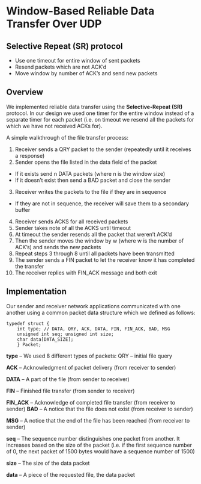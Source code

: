 Window-Based Reliable Data Transfer Over UDP
============================================

Selective Repeat (SR) protocol
------------------------------
- Use one timeout for entire window of sent packets
- Resend packets which are not ACK’d
- Move window by number of ACK’s and send new packets

Overview
--------
We implemented reliable data transfer using the **Selective-Repeat (SR)** protocol. In our design we used one timer for the entire window instead of a separate timer for each packet (i.e. on timeout we resend all the packets for which we have not received ACKs for).

A simple walkthrough of the file transfer process:

1. Receiver sends a QRY packet to the sender (repeatedly until it receives a response)
2. Sender opens the file listed in the data field of the packet
  - If it exists send n DATA packets (where n is the window size)
  - If it doesn’t exist then send a BAD packet and close the sender
3. Receiver writes the packets to the file if they are in sequence
  - If they are not in sequence, the receiver will save them to a secondary buffer
4. Receiver sends ACKS for all received packets
5. Sender takes note of all the ACKS until timeout
6. At timeout the sender resends all the packet that weren’t ACK’d
7. Then the sender moves the window by w (where w is the number of ACK’s) and sends the new
packets
8. Repeat steps 3 through 8 until all packets have been transmitted
9. The sender sends a FIN packet to let the receiver know it has completed the transfer
10. The receiver replies with FIN_ACK message and both exit

Implementation
--------------
Our sender and receiver network applications communicated with one another using a common packet data structure which we defined as follows:
```
typedef struct {
    int type; // DATA, QRY, ACK, DATA, FIN, FIN_ACK, BAD, MSG
    unsigned int seq; unsigned int size;
    char data[DATA_SIZE];
    } Packet;
```
**type** – We used 8 different types of packets: QRY – initial file query

**ACK** – Acknowledgment of packet delivery (from receiver to sender)

**DATA** – A part of the file (from sender to receiver)

**FIN** – Finished file transfer (from sender to receiver)

**FIN_ACK** – Acknowledge of completed file transfer (from receiver to sender)
**BAD** – A notice that the file does not exist (from receiver to sender)

**MSG** – A notice that the end of the file has been reached (from receiver to sender)

**seq** – The sequence number distinguishes one packet from another. It increases based on the size of the packet (i.e. if the first sequence number of 0, the next packet of 1500 bytes would have a sequence number of 1500)

**size** – The size of the data packet

**data** – A piece of the requested file, the data packet
